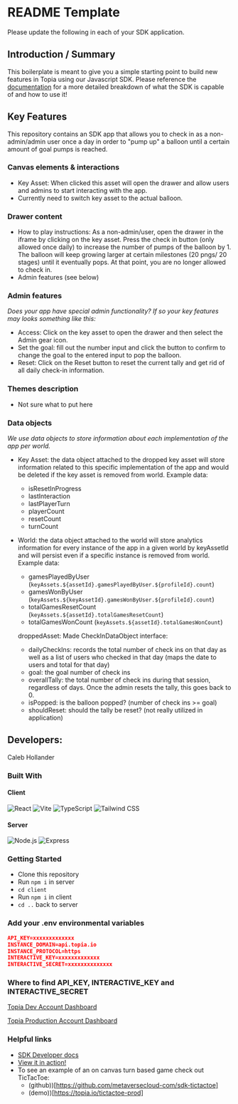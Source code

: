 # README Template

Please update the following in each of your SDK application.

## Introduction / Summary

This boilerplate is meant to give you a simple starting point to build new features in Topia using our Javascript SDK. Please reference the [documentation](https://metaversecloud-com.github.io/mc-sdk-js/index.html) for a more detailed breakdown of what the SDK is capable of and how to use it!

## Key Features

This repository contains an SDK app that allows you to check in as a non-admin/admin user once a day in order to "pump up" a balloon until a certain amount of goal pumps is reached.

### Canvas elements & interactions

- Key Asset: When clicked this asset will open the drawer and allow users and admins to start interacting with the app.
- Currently need to switch key asset to the actual balloon.

### Drawer content

- How to play instructions: As a non-admin/user, open the drawer in the iframe by clicking on the key asset. Press the check in button (only allowed once daily) to increase
  the number of pumps of the balloon by 1. The balloon will keep growing larger at certain milestones (20 pngs/ 20 stages) until it eventually pops. At that point, you are no longer allowed to check in. 
- Admin features (see below)

### Admin features

_Does your app have special admin functionality? If so your key features may looks something like this:_

- Access: Click on the key asset to open the drawer and then select the Admin gear icon.
- Set the goal: fill out the number input and click the button to confirm to change the goal to the entered input to pop the balloon.
- Reset: Click on the Reset button to reset the current tally and get rid of all daily check-in information.

### Themes description

- Not sure what to put here

### Data objects

_We use data objects to store information about each implementation of the app per world._

- Key Asset: the data object attached to the dropped key asset will store information related to this specific implementation of the app and would be deleted if the key asset is removed from world. Example data:
  - isResetInProgress
  - lastInteraction
  - lastPlayerTurn
  - playerCount
  - resetCount
  - turnCount
- World: the data object attached to the world will store analytics information for every instance of the app in a given world by keyAssetId and will persist even if a specific instance is removed from world. Example data:
  - gamesPlayedByUser (`keyAssets.${assetId}.gamesPlayedByUser.${profileId}.count`)
  - gamesWonByUser (`keyAssets.${keyAssetId}.gamesWonByUser.${profileId}.count`)
  - totalGamesResetCount (`keyAssets.${assetId}.totalGamesResetCount`)
  - totalGamesWonCount (`keyAssets.${assetId}.totalGamesWonCount`)
 
  droppedAsset:
  Made CheckInDataObject interface:
  - dailyCheckIns: records the total number of check ins on that day as well as a list of users who checked in that day (maps the date to users and total for that day)
  - goal: the goal number of check ins
  - overallTally: the total number of check ins during that session, regardless of days. Once the admin resets the tally, this goes back to 0.
  - isPopped: is the balloon popped? (number of check ins >= goal)
  - shouldReset: should the tally be reset? (not really utilized in application)
  

## Developers:
Caleb Hollander
### Built With

#### Client

![React](https://img.shields.io/badge/react-%2320232a.svg?style=for-the-badge&logo=react&logoColor=%2361DAFB)
![Vite](https://img.shields.io/badge/vite-%23646CFF.svg?style=for-the-badge&logo=vite&logoColor=white)
![TypeScript](https://img.shields.io/badge/typescript-%23007ACC.svg?style=for-the-badge&logo=typescript&logoColor=white)
![Tailwind CSS](https://img.shields.io/badge/tailwindcss-%2338B2AC.svg?style=for-the-badge&logo=tailwind-css&logoColor=white)

#### Server

![Node.js](https://img.shields.io/badge/node.js-%2343853D.svg?style=for-the-badge&logo=node.js&logoColor=white)
![Express](https://img.shields.io/badge/express-%23000000.svg?style=for-the-badge&logo=express&logoColor=white)

### Getting Started

- Clone this repository
- Run `npm i` in server
- `cd client`
- Run `npm i` in client
- `cd ..` back to server

### Add your .env environmental variables

```json
API_KEY=xxxxxxxxxxxxx
INSTANCE_DOMAIN=api.topia.io
INSTANCE_PROTOCOL=https
INTERACTIVE_KEY=xxxxxxxxxxxxx
INTERACTIVE_SECRET=xxxxxxxxxxxxxx
```

### Where to find API_KEY, INTERACTIVE_KEY and INTERACTIVE_SECRET

[Topia Dev Account Dashboard](https://dev.topia.io/t/dashboard/integrations)

[Topia Production Account Dashboard](https://topia.io/t/dashboard/integrations)

### Helpful links

- [SDK Developer docs](https://metaversecloud-com.github.io/mc-sdk-js/index.html)
- [View it in action!](topia.io/appname-prod)
- To see an example of an on canvas turn based game check out TicTacToe:
  - (github))[https://github.com/metaversecloud-com/sdk-tictactoe]
  - (demo))[https://topia.io/tictactoe-prod]

